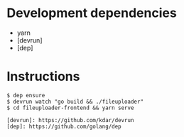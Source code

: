 # Development dependencies

* yarn
* [devrun]
* [dep]

# Instructions

```console
$ dep ensure
$ devrun watch "go build && ./fileuploader"
$ cd fileuploader-frontend && yarn serve

[devrun]: https://github.com/kdar/devrun
[dep]: https://github.com/golang/dep
